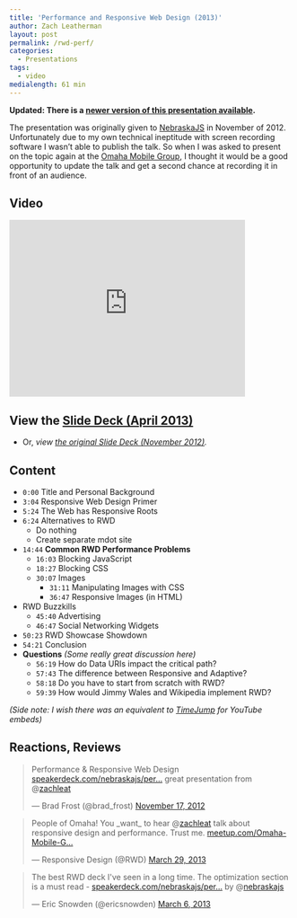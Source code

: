 ```yaml
---
title: 'Performance and Responsive Web Design (2013)'
author: Zach Leatherman
layout: post
permalink: /rwd-perf/
categories:
  - Presentations
tags:
  - video
medialength: 61 min
---
```


**Updated: There is a [newer version of this presentation available](/rwd-perf-3/).**

The presentation was originally given to [NebraskaJS](http://nebraskajs.com/2012/performance-in-rwd/) in November of 2012. Unfortunately due to my own technical ineptitude with screen recording software I wasn’t able to publish the talk. So when I was asked to present on the topic again at the [Omaha Mobile Group](http://www.meetup.com/Omaha-Mobile-Group/events/104130942/), I thought it would be a good opportunity to update the talk and get a second chance at recording it in front of an audience.

## Video

<div class="fluid-width-video-wrapper"><iframe width="420" height="315" src="http://www.youtube.com/embed/Aw5wEdcUtz4" frameborder="0" allowfullscreen></iframe></div>

## View the [Slide Deck (April 2013)](https://speakerdeck.com/zachleat/performance-and-responsive-web-design)

* Or, *view [the original Slide Deck (November 2012)](https://speakerdeck.com/nebraskajs/performance-and-responsive-web-design).*

## Content

* `0:00` Title and Personal Background
* `3:04` Responsive Web Design Primer
* `5:24` The Web has Responsive Roots
* `6:24` Alternatives to RWD
    * Do nothing
    * Create separate mdot site
* `14:44` **Common RWD Performance Problems**
    * `16:03` Blocking JavaScript
    * `18:27` Blocking CSS
    * `30:07` Images
        * `31:11` Manipulating Images with CSS
        * `36:47` Responsive Images (in HTML)
* RWD Buzzkills
    * `45:40` Advertising
    * `46:47` Social Networking Widgets
* `50:23` RWD Showcase Showdown
* `54:21` Conclusion
* **Questions** *(Some really great discussion here)*
    * `56:19` How do Data URIs impact the critical path?
    * `57:43` The difference between Responsive and Adaptive?
    * `58:18` Do you have to start from scratch with RWD?
    * `59:39` How would Jimmy Wales and Wikipedia implement RWD?

*(Side note: I wish there was an equivalent to [TimeJump](https://github.com/davatron5000/TimeJump) for YouTube embeds)*

## Reactions, Reviews

<blockquote class="twitter-tweet"><p>Performance &amp; Responsive Web Design <a href="https://t.co/EjZJugzu" title="https://speakerdeck.com/nebraskajs/performance-and-responsive-web-design">speakerdeck.com/nebraskajs/per…</a> great presentation from @<a href="https://twitter.com/zachleat">zachleat</a></p>&mdash; Brad Frost (@brad_frost) <a href="https://twitter.com/brad_frost/status/269949833190715392">November 17, 2012</a></blockquote>

<blockquote class="twitter-tweet"><p>People of Omaha! You _want_ to hear @<a href="https://twitter.com/zachleat">zachleat</a> talk about responsive design and performance. Trust me. <a href="http://t.co/gOphoOZ696" title="http://www.meetup.com/Omaha-Mobile-Group/events/104130942/">meetup.com/Omaha-Mobile-G…</a></p>&mdash; Responsive Design (@RWD) <a href="https://twitter.com/RWD/status/317747443531911168">March 29, 2013</a></blockquote>

<blockquote class="twitter-tweet"><p>The best RWD deck I've seen in a long time. The optimization section is a must read - <a href="https://t.co/NK1i0gpd6Z" title="https://speakerdeck.com/nebraskajs/performance-and-responsive-web-design">speakerdeck.com/nebraskajs/per…</a> by @<a href="https://twitter.com/nebraskajs">nebraskajs</a></p>&mdash; Eric Snowden (@ericsnowden) <a href="https://twitter.com/ericsnowden/status/309389156902113280">March 6, 2013</a></blockquote>
